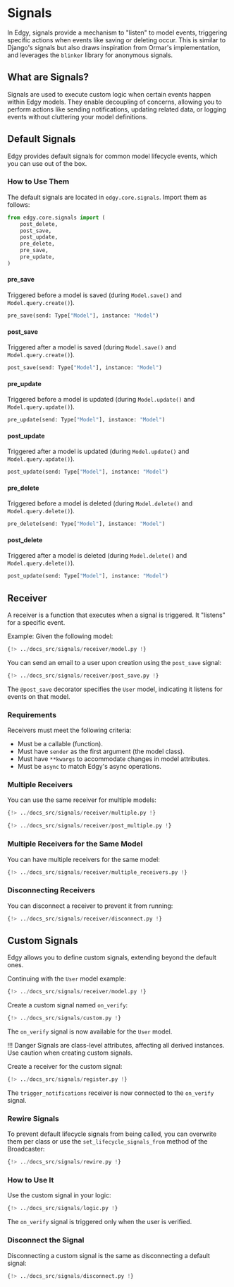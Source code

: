 # Signals

In Edgy, signals provide a mechanism to "listen" to model events, triggering specific actions when events like saving or deleting occur. This is similar to Django's signals but also draws inspiration from Ormar's implementation, and leverages the `blinker` library for anonymous signals.

## What are Signals?

Signals are used to execute custom logic when certain events happen within Edgy models. They enable decoupling of concerns, allowing you to perform actions like sending notifications, updating related data, or logging events without cluttering your model definitions.

## Default Signals

Edgy provides default signals for common model lifecycle events, which you can use out of the box.

### How to Use Them

The default signals are located in `edgy.core.signals`. Import them as follows:

```python
from edgy.core.signals import (
    post_delete,
    post_save,
    post_update,
    pre_delete,
    pre_save,
    pre_update,
)
```

#### pre_save

Triggered before a model is saved (during `Model.save()` and `Model.query.create()`).

```python
pre_save(send: Type["Model"], instance: "Model")
```

#### post_save

Triggered after a model is saved (during `Model.save()` and `Model.query.create()`).

```python
post_save(send: Type["Model"], instance: "Model")
```

#### pre_update

Triggered before a model is updated (during `Model.update()` and `Model.query.update()`).

```python
pre_update(send: Type["Model"], instance: "Model")
```

#### post_update

Triggered after a model is updated (during `Model.update()` and `Model.query.update()`).

```python
post_update(send: Type["Model"], instance: "Model")
```

#### pre_delete

Triggered before a model is deleted (during `Model.delete()` and `Model.query.delete()`).

```python
pre_delete(send: Type["Model"], instance: "Model")
```

#### post_delete

Triggered after a model is deleted (during `Model.delete()` and `Model.query.delete()`).

```python
post_update(send: Type["Model"], instance: "Model")
```

## Receiver

A receiver is a function that executes when a signal is triggered. It "listens" for a specific event.

Example: Given the following model:

```python
{!> ../docs_src/signals/receiver/model.py !}
```

You can send an email to a user upon creation using the `post_save` signal:

```python hl_lines="11-12"
{!> ../docs_src/signals/receiver/post_save.py !}
```

The `@post_save` decorator specifies the `User` model, indicating it listens for events on that model.

### Requirements

Receivers must meet the following criteria:

* Must be a callable (function).
* Must have `sender` as the first argument (the model class).
* Must have `**kwargs` to accommodate changes in model attributes.
* Must be `async` to match Edgy's async operations.

### Multiple Receivers

You can use the same receiver for multiple models:

```python
{!> ../docs_src/signals/receiver/multiple.py !}
```

```python hl_lines="11"
{!> ../docs_src/signals/receiver/post_multiple.py !}
```

### Multiple Receivers for the Same Model

You can have multiple receivers for the same model:

```python
{!> ../docs_src/signals/receiver/multiple_receivers.py !}
```

### Disconnecting Receivers

You can disconnect a receiver to prevent it from running:

```python hl_lines="20 23"
{!> ../docs_src/signals/receiver/disconnect.py !}
```

## Custom Signals

Edgy allows you to define custom signals, extending beyond the default ones.

Continuing with the `User` model example:

```python
{!> ../docs_src/signals/receiver/model.py !}
```

Create a custom signal named `on_verify`:

```python hl_lines="21"
{!> ../docs_src/signals/custom.py !}
```

The `on_verify` signal is now available for the `User` model.

!!! Danger
    Signals are class-level attributes, affecting all derived instances. Use caution when creating custom signals.

Create a receiver for the custom signal:

```python hl_lines="21 30"
{!> ../docs_src/signals/register.py !}
```

The `trigger_notifications` receiver is now connected to the `on_verify` signal.

### Rewire Signals

To prevent default lifecycle signals from being called, you can overwrite them per class or use the `set_lifecycle_signals_from` method of the Broadcaster:

```python
{!> ../docs_src/signals/rewire.py !}
```

### How to Use It

Use the custom signal in your logic:

```python hl_lines="17"
{!> ../docs_src/signals/logic.py !}
```

The `on_verify` signal is triggered only when the user is verified.

### Disconnect the Signal

Disconnecting a custom signal is the same as disconnecting a default signal:

```python hl_lines="10"
{!> ../docs_src/signals/disconnect.py !}
```
